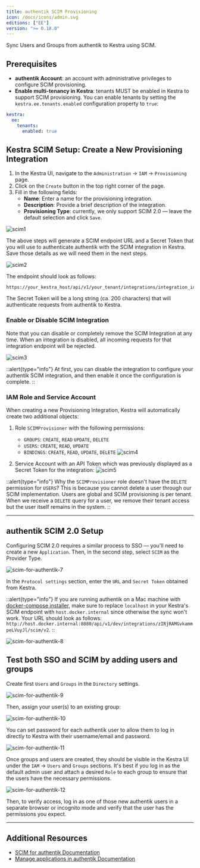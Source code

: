 ```yaml
---
title: authentik SCIM Provisioning
icon: /docs/icons/admin.svg
editions: ["EE"]
version: ">= 0.18.0"
---
```


Sync Users and Groups from authentik to Kestra using SCIM.

## Prerequisites

- **authentik Account**: an account with administrative privileges to configure SCIM provisioning.
- **Enable multi-tenancy in Kestra**: tenants MUST be enabled in Kestra to support SCIM provisioning. You can enable tenants by setting the `kestra.ee.tenants.enabled` configuration property to `true`:

```yaml
kestra:
  ee:
    tenants:
      enabled: true
```

## Kestra SCIM Setup: Create a New Provisioning Integration

1. In the Kestra UI, navigate to the `Administration` → `IAM` → `Provisioning` page.
2. Click on the `Create` button in the top right corner of the page.
3. Fill in the following fields:
   - **Name**: Enter a name for the provisioning integration.
   - **Description**: Provide a brief description of the integration.
   - **Provisioning Type**: currently, we only support SCIM 2.0 — leave the default selection and click `Save`.

![scim1](/docs/enterprise/scim/authentik/scim_authentik.png)

The above steps will generate a SCIM endpoint URL and a Secret Token that you will use to authenticate authentik with the SCIM integration in Kestra. Save those details as we will need them in the next steps.

![scim2](/docs/enterprise/scim/authentik/scim_authentik2.png)

The endpoint should look as follows:

```
https://your_kestra_host/api/v1/your_tenant/integrations/integration_id/scim/v2
```

The Secret Token will be a long string (ca. 200 characters) that will authenticate requests from authentik to Kestra.

### Enable or Disable SCIM Integration

Note that you can disable or completely remove the SCIM Integration at any time. When an integration is disabled, all incoming requests for that integration endpoint will be rejected.

![scim3](/docs/enterprise/scim3.png)


::alert{type="info"}
At first, you can disable the integration to configure your authentik SCIM integration, and then enable it once the configuration is complete.
::

### IAM Role and Service Account

When creating a new Provisioning Integration, Kestra will automatically create two additional objects:

1. Role `SCIMProvisioner` with the following permissions:
   - `GROUPS`: `CREATE`, `READ` `UPDATE`, `DELETE`
   - `USERS`: `CREATE`, `READ`, `UPDATE`
   - `BINDINGS`: `CREATE`, `READ`, `UPDATE`, `DELETE`
  ![scim4](/docs/enterprise/scim4.png)

2. Service Account with an API Token which was previously displayed as a Secret Token for the integration:
  ![scim5](/docs/enterprise/scim5.png)

::alert{type="info"}
Why the `SCIMProvisioner` role doesn't have the `DELETE` permission for `USERS`? This is because you cannot delete a user through our SCIM implementation. Users are global and SCIM provisioning is per tenant. When we receive a `DELETE` query for a user, we remove their tenant access but the user itself remains in the system.
::

---

## authentik SCIM 2.0 Setup

Configuring SCIM 2.0 requires a similar process to SSO — you'll need to create a new `Application`. Then, in the second step, select `SCIM` as the Provider Type.

![scim-for-authentik-7](/docs/enterprise/scim/authentik/authentik7.png)

In the `Protocol settings` section, enter the `URL` and `Secret Token` obtained from Kestra.

::alert{type="info"}
If you are running authentik on a Mac machine with [docker-compose installer](https://docs.goauthentik.io/docs/installation/docker-compose), make sure to replace `localhost` in your Kestra's SCIM endpoint with `host.docker.internal` since otherwise the sync won't work. Your URL should look as follows: `http://host.docker.internal:8080/api/v1/dev/integrations/zIRjRAMGvkammpeLVuyJl/scim/v2`.
::

![scim-for-authentik-8](/docs/enterprise/scim/authentik/authentik8.png)


## Test both SSO and SCIM by adding users and groups

Create first `Users` and `Groups` in the `Directory` settings.

![scim-for-authentik-9](/docs/enterprise/scim/authentik/authentik9.png)

Then, assign your user(s) to an existing group:

![scim-for-authentik-10](/docs/enterprise/scim/authentik/authentik10.png)

You can set password for each authentik user to allow them to log in directly to Kestra with their username/email and password.

![scim-for-authentik-11](/docs/enterprise/scim/authentik/authentik11.png)

Once groups and users are created, they should be visible in the Kestra UI under the `IAM` → `Users` and `Groups` sections. It's best if you log in as the default admin user and attach a desired `Role` to each group to ensure that the users have the necessary permissions.

![scim-for-authentik-12](/docs/enterprise/scim/authentik/authentik12.png)

Then, to verify access, log in as one of those new authentik users in a separate browser or incognito mode and verify that the user has the permissions you expect.

---

## Additional Resources

- [SCIM for authentik Documentation](https://docs.goauthentik.io/docs/providers/scim/)
- [Manage applications in authentik Documentation](https://docs.goauthentik.io/docs/applications/manage_apps)
